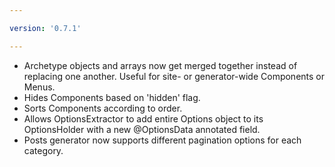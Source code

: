 ```yaml
---

version: '0.7.1'

---
```


- Archetype objects and arrays now get merged together instead of replacing one another. Useful for site- or 
    generator-wide Components or Menus.
- Hides Components based on 'hidden' flag.
- Sorts Components according to order.
- Allows OptionsExtractor to add entire Options object to its OptionsHolder with a new @OptionsData annotated field.
- Posts generator now supports different pagination options for each category.
